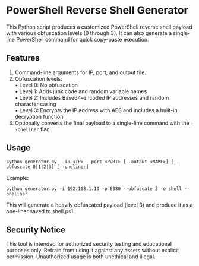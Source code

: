 # PowerShell Reverse Shell Generator

This Python script produces a customized PowerShell reverse shell payload with various obfuscation levels (0 through 3). It can also generate a single-line PowerShell command for quick copy-paste execution.

## Features

1. Command-line arguments for IP, port, and output file.  
2. Obfuscation levels:  
   • Level 0: No obfuscation  
   • Level 1: Adds junk code and random variable names  
   • Level 2: Includes Base64-encoded IP addresses and random character casing  
   • Level 3: Encrypts the IP address with AES and includes a built-in decryption function  
3. Optionally converts the final payload to a single-line command with the `--oneliner` flag.

## Usage

    python generator.py --ip <IP> --port <PORT> [--output <NAME>] [--obfuscate 0|1|2|3] [--oneliner]

Example:

    python generator.py -i 192.168.1.10 -p 8080 --obfuscate 3 -o shell --oneliner

This will generate a heavily obfuscated payload (level 3) and produce it as a one-liner saved to shell.ps1.

## Security Notice

This tool is intended for authorized security testing and educational purposes only. Refrain from using it against any assets without explicit permission. Unauthorized usage is both unethical and illegal.